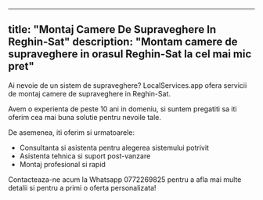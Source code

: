 
---
title: "Montaj Camere De Supraveghere In Reghin-Sat"
description: "Montam camere de supraveghere in orasul Reghin-Sat la cel mai mic pret"
---


Ai nevoie de un sistem de supraveghere? 
LocalServices.app ofera servicii de montaj camere de supraveghere in Reghin-Sat. 

Avem o experienta de peste 10 ani in domeniu, si suntem pregatiti sa iti oferim cea mai buna solutie pentru nevoile tale. 

De asemenea, iti oferim si urmatoarele: 
- Consultanta si asistenta pentru alegerea sistemului potrivit
- Asistenta tehnica si suport post-vanzare
- Montaj profesional si rapid

Contacteaza-ne acum la Whatsapp 0772269825 pentru a afla mai multe detalii si pentru a primi o oferta personalizata!
